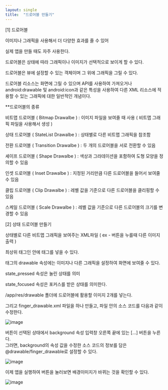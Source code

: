 ```yaml
---
layout: single
title:  "드로어블 만들기"
---
```


[1] 드로어블

 
이미지나 그래픽을 사용해서 더 다양한 효과를 줄 수 있어

실제 앱을 만들 때도 자주 사용한다.

드로어블은 상태에 따라 그래픽이나 이미지가 선택적으로 보이게 할 수 있다.

드로어블은 뷰에 설정할 수 있는 객체이며 그 위에 그래픽을 그릴 수 있다.

드로어블 리소스는 화면에 그릴 수 있으며 API를 사용하여 가져오거나
android:drawable 및 android:icon과 같은 특성을 사용하여 
다른 XML 리소스에 적용할 수 있는 그래픽에 대한 일반적인 개념이다.

 
**드로어블의 종류

비트맵 드로어블 ( Bitmap Drawalbe ) : 이미지 파일을 보여줄 때 사용 ( 비트맵 그래픽 파일을 사용해서 생성 )

상태 드로어블 ( StateList Drawalbe ) : 상태별로 다른 비트맵 그래픽을 참조함

전환 드로어블 ( Transition Drawalbe ) : 두 개의 드로어블을 서로 전환할 수 있음

셰이프 드로어블 ( Shape Drawalbe ) : 색상과 그라데이션을 포함하여 도형 모양을 정의할 수 있음

인셋 드로어블 ( Inset Drawalbe ) : 지정된 거리만큼 다른 드로어블을 들어서 보여줄 수 있음

클립 드로어블 ( Clip Drawalbe ) : 레벨 값을 기준으로 다른 드로어블을 클리핑할 수 있음

스케일 드로어블 ( Scale Drawalbe ) : 레벨 값을 기준으로 다른 드로어블의 크기를 변경할 수 있음

 


[2] 상태 드로어블 만들기


상태별로 다른 비트맵 그래픽을 보여주는 XML파일 ( ex - 버튼을 누를때 다른 이미지 출력 )

최상위 태그인 <selector> 안에 <item> 태그를 넣을 수 있다.

<item> 태그의 drawable 속성에는 이미지나 다른 그래픽을 설정하여 화면에 보여줄 수 있다.

state_pressed 속성은 눌린 상태를 의미

state_focused 속성은 포커스를 받은 상태를 의미한다.


/app/res/drawable 폴더에 드로어블에 활용할 이미지 2개를 넣는다.

그리고 finger_drawable.xml 파일을 하나 만들고, 파일 안의 소스 코드를 다음과 같이 수정한다.

![image](https://user-images.githubusercontent.com/73388615/140675839-c1657009-3db5-4e06-a3dd-9a3cf62c707b.png)

버튼이 선택된 상태에서 background 속성 입력창 오른쪽 끝에 있는 [...] 버튼을 누른다.  
그러면, background의 속성 값을 수정한 소스 코드의 정보를 담은 @drawable/finger_drawable로 설정할 수 있다.

![image](https://user-images.githubusercontent.com/73388615/140675910-861729b7-649f-4dce-b98d-fad75cd0d946.png)

이제 앱을 실행하여 버튼을 눌러보면 배경이미지가 바뀌는 것을 확인할 수 있다.

![image](https://user-images.githubusercontent.com/73388615/140676016-f9ecf26f-03aa-471a-82f3-75cdabcf1671.png)

  
  
  
